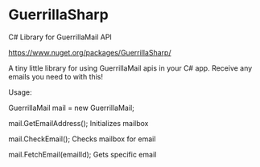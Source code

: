 # GuerrillaSharp
C# Library for GuerrillaMail API

https://www.nuget.org/packages/GuerrillaSharp/

A tiny little library for using GuerrillaMail apis in your C# app. Receive any emails you need to with this!

Usage:

GuerrillaMail mail = new GuerrillaMail;



mail.GetEmailAddress();      Initializes mailbox

mail.CheckEmail();      Checks mailbox for email

mail.FetchEmail(emailId);       Gets specific email

